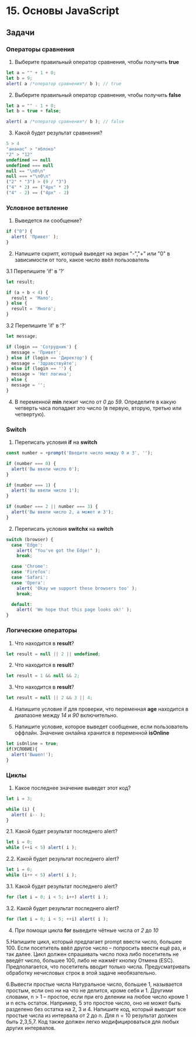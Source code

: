 # 15. Основы JavaScript

## Задачи

### Операторы сравнения

1. Выберите правильный оператор сравнения, чтобы получить **true**
```javascript
let a = "" + 1 + 0;
let b = 9;
alert( a /*оператор сравнения*/ b ); // true
```

2. Выберите правильный оператор сравнения, чтобы получить **false**
```javascript
let a = "" - 1 + 0;
let b = true + false;

alert( a /*оператор сравнения*/ b ); // false
```

3. Какой будет результат сравнения?
```javascript
5 > 4
"ананас" > "яблоко"
"2" > "12"
undefined == null
undefined === null
null == "\n0\n"
null === +"\n0\n"
("2" * "3") > (9 / "3")
("4" * 2) == ("4px" * 2)
("4" - 2) == ("4px" - 2)
```

### Условное ветвление

1. Выведется ли сообщение?
```javascript
if ("0") {
  alert( 'Привет' );
}
```

2. Напишите скрипт, который выведет на экран "-","+" или "0" в зависимости от того, какое число ввёл пользователь

3.1 Перепишите 'if' в '?'
```javascript
let result;

if (a + b < 4) {
  result = 'Мало';
} else {
  result = 'Много';
}
```

3.2 Перепишите 'if' в '?'
```javascript
let message;

if (login == 'Сотрудник') {
  message = 'Привет';
} else if (login == 'Директор') {
  message = 'Здравствуйте';
} else if (login == '') {
  message = 'Нет логина';
} else {
  message = '';
}
```

4. В переменной **min** лежит число от _0_ до _59_. Определите в какую четверть часа попадает это число (в первую, вторую, третью или четвертую).

###  Switch

1. Переписать условия **if** на **switch**
```javascript
const number = +prompt('Введите число между 0 и 3', '');

if (number === 0) {
  alert('Вы ввели число 0');
}

if (number === 1) {
  alert('Вы ввели число 1');
}

if (number === 2 || number === 3) {
  alert('Вы ввели число 2, а может и 3');
}
```

2. Переписать условия **switchx** на **switch**
```javascript
switch (browser) {
  case 'Edge':
    alert( "You've got the Edge!" );
    break;

  case 'Chrome':
  case 'Firefox':
  case 'Safari':
  case 'Opera':
    alert( 'Okay we support these browsers too' );
    break;

  default:
    alert( 'We hope that this page looks ok!' );
}
```

###  Логические операторы

1. Что находится в **result**?
```javascript
let result = null || 2 || undefined;
```

2. Что находится в **result**?
```javascript
let result = 1 && null && 2;
```

3. Что находится в **result**?
```javascript
let result = null || 2 && 3 || 4;
```

4. Напишите условие if для проверки, что переменная **age** находится в диапазоне между _14_ и _90_ включительно.

5. Напишите условие, которое выведет сообщение, если пользователь оффлайн. Значение онлайна хранится в переменной **isOnline**
```javascript
let isOnline = true;
if(УСЛОВИЕ){
  alert('Вышел!');
}
```

### Циклы

1. Какое последнее значение выведет этот код?
```javascript
let i = 3;

while (i) {
  alert( i-- );
}
```

2.1. Какой будет результат последнего alert?
```javascript
let i = 0;
while (++i < 5) alert( i );
```

2.2. Какой будет результат последнего alert?
```javascript
let i = 0;
while (i++ < 5) alert( i );
```

3.1. Какой будет результат последнего alert?
```javascript
for (let i = 0; i < 5; i++) alert( i );
```

3.2. Какой будет результат последнего alert?
```javascript
for (let i = 0; i < 5; ++i) alert( i );
```

4. При помощи цикла **for** выведите чётные числа от _2_ до _10_

5.Напишите цикл, который предлагает prompt ввести число, большее 100. Если посетитель ввёл другое число – попросить ввести ещё раз, и так далее.
Цикл должен спрашивать число пока либо посетитель не введёт число, большее 100, либо не нажмёт кнопку Отмена (ESC).
Предполагается, что посетитель вводит только числа. Предусматривать обработку нечисловых строк в этой задаче необязательно.

6.Вывести простые числа
Натуральное число, большее 1, называется простым, если оно ни на что не делится, кроме себя и 1.
Другими словами, n > 1 – простое, если при его делении на любое число кроме 1 и n есть остаток.
Например, 5 это простое число, оно не может быть разделено без остатка на 2, 3 и 4.
Напишите код, который выводит все простые числа из интервала от 2 до n.
Для n = 10 результат должен быть 2,3,5,7.
Код также должен легко модифицироваться для любых других интервалов.
